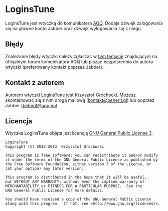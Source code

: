 LoginsTune
======
LoginsTune jest wtyczką do komunikatora [AQQ](http://www.aqq.eu/pl.php). Dodaje dźwięk zalogowania się na główne konto Jabber oraz dźwięk wylogowania się z niego.

Błędy
-------
Znalezione błędy wtyczki należy zgłaszać w [tym temacie](http://forum.aqq.eu/topic/10456-loginstune/) znajdującym na oficjalnym forum komunikatora AQQ lub pisząc bezpośrednio do autora wtyczki (preferowany kontakt poprzez Jabber).

Kontakt z autorem
-------
Autorem wtyczki LoginsTune jest Krzysztof Grochocki. Możesz skontaktować się z nim drogą mailową (kontakt@beherit.pl) lub poprzez Jabber (beherit@aqq.eu).

Licencja
-------
Wtyczka LoginsTune objęta jest licencją [GNU General Public License 3](http://www.gnu.org/copyleft/gpl.html).

    LoginsTune
    Copyright (C) 2012-2013  Krzysztof Grochocki

    This program is free software: you can redistribute it and/or modify
    it under the terms of the GNU General Public License as published by
    the Free Software Foundation, either version 3 of the License, or
    (at your option) any later version.

    This program is distributed in the hope that it will be useful,
    but WITHOUT ANY WARRANTY; without even the implied warranty of
    MERCHANTABILITY or FITNESS FOR A PARTICULAR PURPOSE.  See the
    GNU General Public License for more details.

    You should have received a copy of the GNU General Public License
    along with this program.  If not, see <http://www.gnu.org/licenses/>.